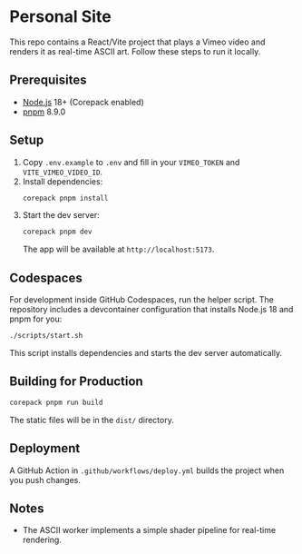 # Personal Site

This repo contains a React/Vite project that plays a Vimeo video and renders it as real-time ASCII art. Follow these steps to run it locally.

## Prerequisites
- [Node.js](https://nodejs.org/) 18+ (Corepack enabled)
- [pnpm](https://pnpm.io/) 8.9.0

## Setup
1. Copy `.env.example` to `.env` and fill in your `VIMEO_TOKEN` and `VITE_VIMEO_VIDEO_ID`.
2. Install dependencies:
   ```bash
   corepack pnpm install
   ```
3. Start the dev server:
   ```bash
   corepack pnpm dev
   ```
   The app will be available at `http://localhost:5173`.

## Codespaces
For development inside GitHub Codespaces, run the helper script. The repository
includes a devcontainer configuration that installs Node.js 18 and pnpm for you:

```bash
./scripts/start.sh
```
This script installs dependencies and starts the dev server automatically.

## Building for Production
```bash
corepack pnpm run build
```
The static files will be in the `dist/` directory.

## Deployment
A GitHub Action in `.github/workflows/deploy.yml` builds the project when you push changes.

## Notes
- The ASCII worker implements a simple shader pipeline for real-time rendering.
